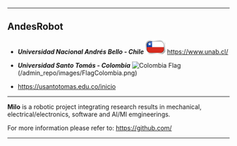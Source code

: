 ***

## AndesRobot 
* _**Universidad Nacional Andrés Bello - Chile**_ ![Chile Flag](/admin_repo/images/FlagChile.png)
https://www.unab.cl/
 

* _**Universidad Santo Tomás - Colombia**_ ![Colombia Flag]()(/admin_repo/images/FlagColombia.png)
* https://usantotomas.edu.co/inicio

***

**Milo** is a robotic project integrating research results in mechanical, electrical/electronics, software and AI/Ml emgineerings.

For more information please refer to:
https://github.com/

***
